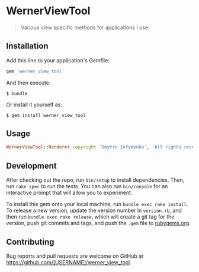 # WernerViewTool

> Various view specific methods for applications I use.

## Installation

Add this line to your application's Gemfile:

```ruby
gem 'werner_view_tool'
```

And then execute:

    $ bundle

Or install it yourself as:

    $ gem install werner_view_tool

## Usage
```ruby
WernerViewTool::Renderer.copyright 'Dmytro Iefymenko', 'All rights reserved'
```
## Development

After checking out the repo, run `bin/setup` to install dependencies. Then, run `rake spec` to run the tests. You can also run `bin/console` for an interactive prompt that will allow you to experiment.

To install this gem onto your local machine, run `bundle exec rake install`. To release a new version, update the version number in `version.rb`, and then run `bundle exec rake release`, which will create a git tag for the version, push git commits and tags, and push the `.gem` file to [rubygems.org](https://rubygems.org).

## Contributing

Bug reports and pull requests are welcome on GitHub at https://github.com/[USERNAME]/werner_view_tool.

